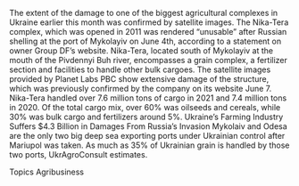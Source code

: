 The extent of the damage to one of the biggest agricultural complexes in Ukraine earlier this month was confirmed by satellite images.
The Nika-Tera complex, which was opened in 2011 was rendered “unusable” after Russian shelling at the port of Mykolayiv on June 4th, according to a statement on owner Group DF’s website. Nika-Tera, located south of Mykolayiv at the mouth of the Pivdennyi Buh river, encompasses a grain complex, a fertilizer section and facilities to handle other bulk cargoes.
The satellite images provided by Planet Labs PBC show extensive damage of the structure, which was previously confirmed by the company on its website June 7.
Nika-Tera handled over 7.6 million tons of cargo in 2021 and 7.4 million tons in 2020. Of the total cargo mix, over 60% was oilseeds and cereals, while 30% was bulk cargo and fertilizers around 5%.
Ukraine’s Farming Industry Suffers $4.3 Billion in Damages From Russia’s Invasion
Mykolaiv and Odesa are the only two big deep sea exporting ports under Ukrainian control after Mariupol was taken. As much as 35% of Ukrainian grain is handled by those two ports, UkrAgroConsult estimates.

Topics
Agribusiness
